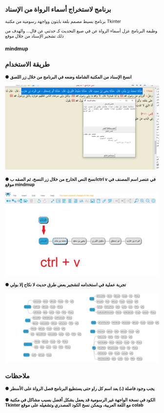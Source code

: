 <h2> برنامج لاستخراج أسماء الرواة من الإسناد </h2>

برنامج بسيط مصمم بلغة بايثون وواجهة رسومية من مكتبة Tkinter

وظيفة البرنامج عزل أسماء الرواة عن في صيغ التحديث كـ حدثني عن قال...
والهدف من ذلك تشجير الإسناد من خلال موقع 
<h3>
 <a herf="https://app.mindmup.com/">mindmup</a>
</h3>

<h2>طريقة الاستخدام</h2>


<h4>
● انسخ الإسناد من المكتبة الشاملة وضعه في البرنامج من خلال زر اللصق
</h4>

<img src="images/1.png">

<h4>
● انسخ النص الخارج من خلال زر النسخ، ثم الصقه بctrl v في عنصر اسم المصنف في موقع mindmup
</h4>

<img src="images/2.png">

<h4>
● تجربة عملية في استخدامه لتشجير بعض طرق حديث لا نكاح إلا بولي
</h4>
 
<img src="images/3.png">

<h2>ملاحظات</h2>

<h4>
● يجب وجود فاصلة (،) بعد اسم كل راو حتى يستطيع البرنامج فصل الرواة على الأسطر
</h4>

<h4>
● الكود في نسخة الواجهة غير الرسومية قد يعمل بشكل أفضل بسبب مشاكل في مكتبة Tkinter مع اللغة العربية، ويمكن نسخ الكود المصدري وتشغيله على موقع colab



 
</h4>
